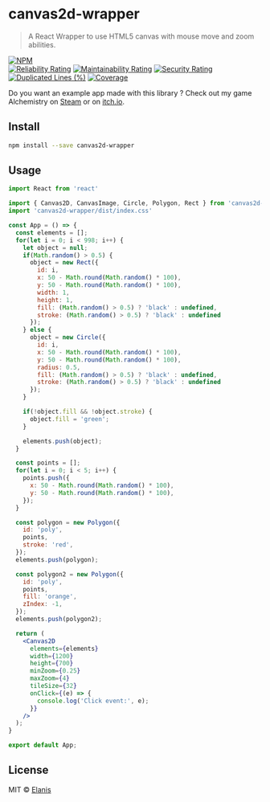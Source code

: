 # canvas2d-wrapper

> A React Wrapper to use HTML5 canvas with mouse move and zoom abilities.

[![NPM](https://img.shields.io/npm/v/canvas2d-wrapper.svg)](https://www.npmjs.com/package/canvas2d-wrapper)  
[![Reliability Rating](https://sonar.dysnomia.studio/api/project_badges/measure?project=canvas2d-wrapper&metric=reliability_rating)](https://sonar.dysnomia.studio/dashboard?id=canvas2d-wrapper) [![Maintainability Rating](https://sonar.dysnomia.studio/api/project_badges/measure?project=canvas2d-wrapper&metric=sqale_rating)](https://sonar.dysnomia.studio/dashboard?id=canvas2d-wrapper) [![Security Rating](https://sonar.dysnomia.studio/api/project_badges/measure?project=canvas2d-wrapper&metric=security_rating)](https://sonar.dysnomia.studio/dashboard?id=canvas2d-wrapper)  
[![Duplicated Lines (%)](https://sonar.dysnomia.studio/api/project_badges/measure?project=canvas2d-wrapper&metric=duplicated_lines_density)](https://sonar.dysnomia.studio/dashboard?id=canvas2d-wrapper) [![Coverage](https://sonar.dysnomia.studio/api/project_badges/measure?project=canvas2d-wrapper&metric=coverage)](https://sonar.dysnomia.studio/dashboard?id=canvas2d-wrapper)


Do you want an example app made with this library ? Check out my game Alchemistry on [Steam](https://store.steampowered.com/app/1730540/Alchemistry/) or on [itch.io](https://elanis.itch.io/alchemistry).

## Install

```bash
npm install --save canvas2d-wrapper
```

## Usage

```jsx
import React from 'react'

import { Canvas2D, CanvasImage, Circle, Polygon, Rect } from 'canvas2d-wrapper'
import 'canvas2d-wrapper/dist/index.css'

const App = () => {
  const elements = [];
  for(let i = 0; i < 998; i++) {
    let object = null;
    if(Math.random() > 0.5) {
      object = new Rect({
        id: i,
        x: 50 - Math.round(Math.random() * 100),
        y: 50 - Math.round(Math.random() * 100),
        width: 1,
        height: 1,
        fill: (Math.random() > 0.5) ? 'black' : undefined,
        stroke: (Math.random() > 0.5) ? 'black' : undefined
      });
    } else {
      object = new Circle({
        id: i,
        x: 50 - Math.round(Math.random() * 100),
        y: 50 - Math.round(Math.random() * 100),
        radius: 0.5,
        fill: (Math.random() > 0.5) ? 'black' : undefined,
        stroke: (Math.random() > 0.5) ? 'black' : undefined
      });
    }

    if(!object.fill && !object.stroke) {
      object.fill = 'green';
    }

    elements.push(object);
  }

  const points = [];
  for(let i = 0; i < 5; i++) {
    points.push({
      x: 50 - Math.round(Math.random() * 100),
      y: 50 - Math.round(Math.random() * 100),
    });
  }

  const polygon = new Polygon({
    id: 'poly',
    points,
    stroke: 'red',
  });
  elements.push(polygon);

  const polygon2 = new Polygon({
    id: 'poly',
    points,
    fill: 'orange',
    zIndex: -1,
  });
  elements.push(polygon2);

  return (
    <Canvas2D 
      elements={elements}
      width={1200}
      height={700}
      minZoom={0.25}
      maxZoom={4}
      tileSize={32}
      onClick={(e) => {
        console.log('Click event:', e);
      }}
    />
  );
}

export default App;
```

## License

MIT © [Elanis](https://github.com/Elanis)
